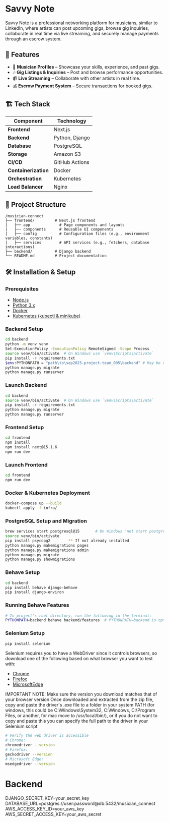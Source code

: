 # Savvy Note

Savvy Note is a professional networking platform for musicians, similar to LinkedIn, where artists can post upcoming gigs, browse gig inquiries, collaborate in real time via live streaming, and securely manage payments through an escrow system.

## 🚀 Features

- 🎤 **Musician Profiles** – Showcase your skills, experience, and past gigs.  
- 🎶 **Gig Listings & Inquiries** – Post and browse performance opportunities.  
- 📹 **Live Streaming** – Collaborate with other artists in real time.  
- 💰 **Escrow Payment System** – Secure transactions for booked gigs.  

## 🏗️ Tech Stack

| Component      | Technology |
|---------------|-----------|
| **Frontend**  | Next.js |
| **Backend**   | Python, Django |
| **Database**  | PostgreSQL |
| **Storage**   | Amazon S3 |
| **CI/CD**     | GitHub Actions |
| **Containerization** | Docker |
| **Orchestration** | Kubernetes |
| **Load Balancer** | Nginx |

## 📂 Project Structure

```
/musician-connect
├── frontend/         # Next.js frontend
|   ├── app             # Page components and layouts
|   ├── components      # Reusable UI components
|   ├── config          # Configuration files (e.g., environment variables, constants)
|   ├── services        # API services (e.g., fetchers, database interactions)
├── backend/          # Django backend
└── README.md         # Project documentation
```

## 🛠️ Installation & Setup

### Prerequisites
- [Node.js](https://nodejs.org/)
- [Python 3.x](https://www.python.org/)
- [Docker](https://www.docker.com/)
- [Kubernetes (kubectl & minikube)](https://kubernetes.io/)

### Backend Setup
```sh
cd backend
python -m venv venv
Set-ExecutionPolicy -ExecutionPolicy RemoteSigned -Scope Process
source venv/bin/activate  # On Windows use `venv\Scripts\activate`
pip install -r requirements.txt
$env:PYTHONPATH = "path\to\sep2025-project-team_005\backend" # May be optional
python manage.py migrate
python manage.py runserver
```

### Launch Backend
```sh
cd backend
source venv/bin/activate  # On Windows use `venv\Scripts\activate`
pip install -r requirements.txt
python manage.py migrate
python manage.py runserver
```

### Frontend Setup
```sh
cd frontend
npm install
npm install next@15.1.6
npm run dev
```

### Launch Frontend
```sh
cd frontend
npm run dev
```

### Docker & Kubernetes Deployment
```sh
docker-compose up --build
kubectl apply -f infra/
```

### PostgreSQL Setup and Migration
```sh
brew services start postgresql@15       # On Windows 'net start postgresql-x64-15'
source venv/bin/activate
pip install psycopg2	    ** If not already installed
python manage.py makemigrations pages
python manage.py makemigrations admin
python manage.py migrate 
python manage.py showmigrations

```

### Behave Setup
```sh
cd backend
pip install behave django-behave
pip install django-environ
```

### Running Behave Features
```sh
# In project's root directory, run the following in the terminal:
PYTHONPATH=backend behave backend/features  # PYTHONPATH=backend is optional if you have set that path in your environment already
```

### Selenium Setup
```sh
pip install selenium
```

Selenium requires you to have a WebDriver since it controls browsers, so download one of the following based on what browser you want to test with:
- [Chrome](https://developer.chrome.com/docs/chromedriver/downloads)
- [Firefox](https://github.com/mozilla/geckodriver/releases)
- [MicrosoftEdge](https://developer.microsoft.com/en-us/microsoft-edge/tools/webdriver/?form=MA13LH)

IMPORTANT NOTE: Make sure the version you download matches that of your browser version Once downloaded and extracted from the zip file, copy and paste the driver's .exe file to a folder in your system PATH (for windows, this could be C:\Windows\System32, C:\Windows\, C:\Program Files\, or another, for mac move to /usr/local/bin/), or if you do not want to copy and paste this you can specify the full path to the driver in your Selenium script

```sh
# Verify the web driver is accessible
# Chrome:
chromedriver --version
# Firefox:
geckodriver --version
# Microsoft Edge:
msedgedriver --version
```

# Backend
DJANGO_SECRET_KEY=your_secret_key
DATABASE_URL=postgres://user:password@db:5432/musician_connect
AWS_ACCESS_KEY_ID=your_aws_key
AWS_SECRET_ACCESS_KEY=your_aws_secret
```

